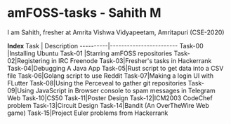 # amFOSS-tasks - Sahith M
I am Sahith, fresher at Amrita Vishwa Vidyapeetam, Amritapuri (CSE-2020)

**Index**
Task      |       Description
----------|------------------------
Task-00   |Installing Ubuntu
Task-01 |Starring amFOSS repositories
Task-02|Registering in IRC Freenode
Task-03|Fresher's tasks in Hackerrank
Task-04|Debugging A Java App
Task-05|Rust script to get data into a CSV file
Task-06|Golang script to use Reddit
Task-07|Making a login UI with FLutter
Task-08|Using the Perceveal to gather git repositories
Task-09|Using JavaScript in Browser console to spam messages in Telegram Web
Task-10|CS50
Task-11|Poster Design
Task-12|ICM2003 CodeChef problem
Task-13|Circuit Design
Task-14|Bandit (An OverTheWire Web game)
Task-15|Project Euler problems from Hackerrank
